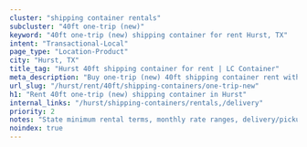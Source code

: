 ```yaml
---
cluster: "shipping container rentals"
subcluster: "40ft one-trip (new)"
keyword: "40ft one-trip (new) shipping container for rent Hurst, TX"
intent: "Transactional-Local"
page_type: "Location-Product"
city: "Hurst, TX"
title_tag: "Hurst 40ft shipping container for rent | LC Container"
meta_description: "Buy one-trip (new) 40ft shipping container rent with local delivery in Hurst, TX. LC Container — local Since 2003. Request a fast quote today."
url_slug: "/hurst/rent/40ft/shipping-containers/one-trip-new"
h1: "Rent 40ft one-trip (new) shipping container in Hurst"
internal_links: "/hurst/shipping-containers/rentals,/delivery"
priority: 2
notes: "State minimum rental terms, monthly rate ranges, delivery/pickup fees, service area."
noindex: true
---
```


<!-- TODO: Add unique city/inventory copy, images, and internal links here. -->
